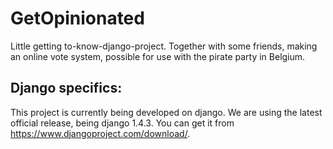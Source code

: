 GetOpinionated
==============

Little getting to-know-django-project. Together with some friends, making an online vote system, possible for use with the pirate party in Belgium.

Django specifics:
-----------------

This project is currently being developed on django. We are using the latest official release, being django 1.4.3. You can get it from https://www.djangoproject.com/download/.
